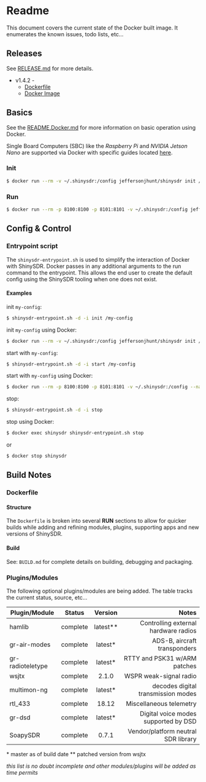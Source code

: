 # Readme

This document covers the current state of the Docker built image. It enumerates the known issues, todo lists, etc...

## Releases

See [RELEASE.md](https://github.com/jeffersonjhunt/shinysdr-docker/blob/v1.5.0/RELEASE.md "RELEASE.md") for more details.

* v1.4.2 - 
    * [Dockerfile](https://github.com/jeffersonjhunt/shinysdr-docker/blob/v1.5.0/Dockerfile "Dockerfile")
    * [Docker Image](https://hub.docker.com/r/jeffersonjhunt/shinysdr "Docker Image")

## Basics

See the [README.Docker.md](https://github.com/jeffersonjhunt/shinysdr-docker/blob/v1.5.0/README.Docker.md "README.Docker.md") for more information on basic operation using Docker.

Single Board Computers (SBC) like the *Raspberry Pi* and *NVIDIA Jetson Nano* are supported via Docker with specific guides located [here](https://github.com/jeffersonjhunt/shinysdr-docker/blob/master/guides "Guides").

### Init

```bash
$ docker run --rm -v ~/.shinysdr:/config jeffersonjhunt/shinysdr init /config/my-config
```

### Run

```bash
$ docker run --rm -p 8100:8100 -p 8101:8101 -v ~/.shinysdr:/config jeffersonjhunt/shinysdr start /config/my-config
```

## Config & Control

### Entrypoint script

The `shinysdr-entrypoint.sh` is used to simplify the interaction of Docker with ShinySDR. Docker passes in any additional arguments to the run command to the entrypoint. This allows the end user to create the default config using the ShinySDR tooling when one does not exist.

#### Examples

init `my-config`:
```bash
$ shinysdr-entrypoint.sh -d -i init /my-config
```

init `my-config` using Docker:
```bash
$ docker run --rm -v ~/.shinysdr:/config jeffersonjhunt/shinysdr init /config/my-config
```

start with `my-config`:
```bash
$ shinysdr-entrypoint.sh -d -i start /my-config
```

start with `my-config` using Docker:
```bash
$ docker run --rm -p 8100:8100 -p 8101:8101 -v ~/.shinysdr:/config --name shinysdr jeffersonjhunt/shinysdr start /config/my-config
```

stop:
```bash
$ shinysdr-entrypoint.sh -d -i stop
```

stop using Docker:
```bash
$ docker exec shinysdr shinysdr-entrypoint.sh stop
```
or
```bash
$ docker stop shinysdr
```

## Build Notes

### Dockerfile 
#### Structure

The `Dockerfile` is broken into several __RUN__ sections to allow for quicker builds while adding and refining modules, plugins, supporting apps and new versions of  ShinySDR.

#### Build

See: `BUILD.md` for complete details on building, debugging and packaging.

### Plugins/Modules

The following optional plugins/modules are being added. The table tracks the current status, source, etc...

| Plugin/Module    | Status   |  Version  | Notes                                |
| ---------------- |:--------:|:---------:| ------------------------------------:|
| hamlib           | complete | latest**  | Controlling external hardware radios |
| gr-air-modes     | complete | latest*   | ADS-B, aircraft transponders         |
| gr-radioteletype | complete | latest*   | RTTY and PSK31 w/ARM patches         |
| wsjtx            | complete | 2.1.0     | WSPR weak-signal radio               |
| multimon-ng      | complete | latest*   | decodes digital transmission modes   |
| rtl_433          | complete | 18.12     | Miscellaneous telemetry              |
| gr-dsd           | complete | latest*   | Digital voice modes supported by DSD |
| SoapySDR         | complete | 0.7.1     | Vendor/platform neutral SDR library  |

&ast; master as of build date
&ast;&ast; patched version from wsjtx

*this list is no doubt incomplete and other modules/plugins will be added as time permits*
